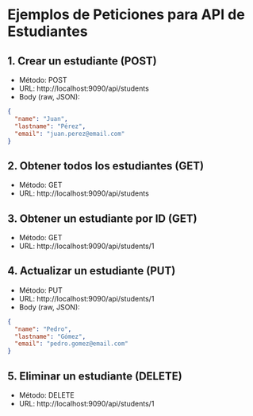 # Ejemplos de Peticiones para API de Estudiantes

## 1. Crear un estudiante (POST)
- Método: POST
- URL: http://localhost:9090/api/students
- Body (raw, JSON):
```json
{
  "name": "Juan",
  "lastname": "Pérez",
  "email": "juan.perez@email.com"
}
```

## 2. Obtener todos los estudiantes (GET)
- Método: GET
- URL: http://localhost:9090/api/students

## 3. Obtener un estudiante por ID (GET)
- Método: GET
- URL: http://localhost:9090/api/students/1

## 4. Actualizar un estudiante (PUT)
- Método: PUT
- URL: http://localhost:9090/api/students/1
- Body (raw, JSON):
```json
{
  "name": "Pedro",
  "lastname": "Gómez",
  "email": "pedro.gomez@email.com"
}
```

## 5. Eliminar un estudiante (DELETE)
- Método: DELETE
- URL: http://localhost:9090/api/students/1

